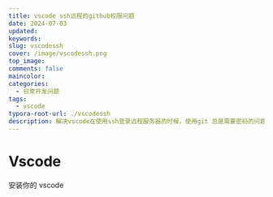 ```yaml
---
title: vscode ssh远程的github权限问题
date: 2024-07-03
updated:
keywords:
slug: vscodessh
cover: /image/vscodessh.png
top_image:
comments: false
maincolor:
categories:
  - 日常开发问题
tags:
  - vscode
typora-root-url: ./vscodessh
description: 解决vscode在使用ssh登录远程服务器的时候，使用git 总是需要密码的问题。
---
```


# Vscode

安装你的 vscode
